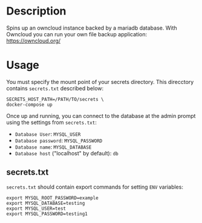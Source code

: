 # Description
Spins up an owncloud instance backed by a mariadb database. With Owncloud you
can run your own file backup application: https://owncloud.org/

# Usage
You must specify the mount point of your secrets directory.
This direcctory contains `secrets.txt` described below:
```
SECRETS_HOST_PATH=/PATH/TO/secrets \
docker-compose up
```

Once up and running, you can connect to the database at the admin prompt using
the settings from `secrets.txt`:
- `Database User`: `MYSQL_USER`
- `Database password`: `MYSQL_PASSWORD`
- `Database name`: `MYSQL_DATABASE`
- `Database host` ("localhost" by default): `db`

## secrets.txt
`secrets.txt` should contain export commands for setting `ENV` variables:

``` 
export MYSQL_ROOT_PASSWORD=example
export MYSQL_DATABASE=testing
export MYSQL_USER=test
export MYSQL_PASSWORD=testing1
```
